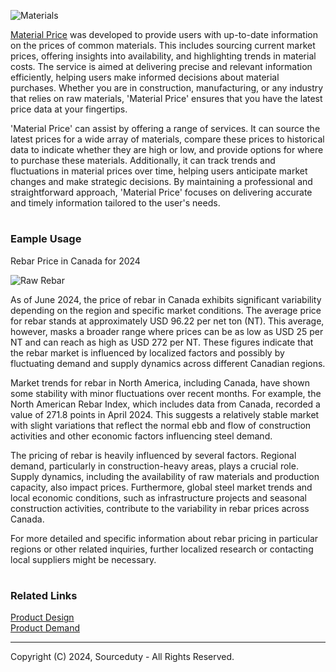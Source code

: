 ![Materials](https://github.com/sourceduty/Material_Price/assets/123030236/c0bb149d-9a8f-451b-b13e-78edd778b569)

[Material Price](https://chatgpt.com/g/g-C9qz5Ygzb-material-price) was developed to provide users with up-to-date information on the prices of common materials. This includes sourcing current market prices, offering insights into availability, and highlighting trends in material costs. The service is aimed at delivering precise and relevant information efficiently, helping users make informed decisions about material purchases. Whether you are in construction, manufacturing, or any industry that relies on raw materials, 'Material Price' ensures that you have the latest price data at your fingertips.

'Material Price' can assist by offering a range of services. It can source the latest prices for a wide array of materials, compare these prices to historical data to indicate whether they are high or low, and provide options for where to purchase these materials. Additionally, it can track trends and fluctuations in material prices over time, helping users anticipate market changes and make strategic decisions. By maintaining a professional and straightforward approach, 'Material Price' focuses on delivering accurate and timely information tailored to the user's needs.

#
### Eample Usage

Rebar Price in Canada for 2024

![Raw Rebar](https://github.com/sourceduty/Material_Price/assets/123030236/c1bfa61a-f08a-43f8-a0b7-24970aec96f2)

As of June 2024, the price of rebar in Canada exhibits significant variability depending on the region and specific market conditions. The average price for rebar stands at approximately USD 96.22 per net ton (NT). This average, however, masks a broader range where prices can be as low as USD 25 per NT and can reach as high as USD 272 per NT. These figures indicate that the rebar market is influenced by localized factors and possibly by fluctuating demand and supply dynamics across different Canadian regions​.

Market trends for rebar in North America, including Canada, have shown some stability with minor fluctuations over recent months. For example, the North American Rebar Index, which includes data from Canada, recorded a value of 271.8 points in April 2024. This suggests a relatively stable market with slight variations that reflect the normal ebb and flow of construction activities and other economic factors influencing steel demand​​.

The pricing of rebar is heavily influenced by several factors. Regional demand, particularly in construction-heavy areas, plays a crucial role. Supply dynamics, including the availability of raw materials and production capacity, also impact prices. Furthermore, global steel market trends and local economic conditions, such as infrastructure projects and seasonal construction activities, contribute to the variability in rebar prices across Canada​​.

For more detailed and specific information about rebar pricing in particular regions or other related inquiries, further localized research or contacting local suppliers might be necessary.

#
### Related Links

[Product Design](https://github.com/sourceduty/Product_Design)
<br>
[Product Demand](https://github.com/sourceduty/Product_Demand)

***
Copyright (C) 2024, Sourceduty - All Rights Reserved.
